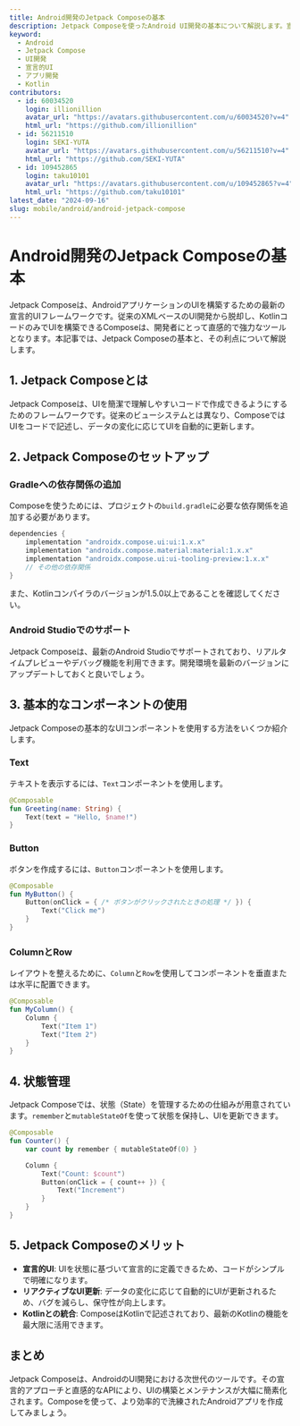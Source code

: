 ```yaml
---
title: Android開発のJetpack Composeの基本
description: Jetpack Composeを使ったAndroid UI開発の基本について解説します。宣言的UIフレームワークの利点と使い方を学びましょう。
keyword:
  - Android
  - Jetpack Compose
  - UI開発
  - 宣言的UI
  - アプリ開発
  - Kotlin
contributors:
  - id: 60034520
    login: illionillion
    avatar_url: "https://avatars.githubusercontent.com/u/60034520?v=4"
    html_url: "https://github.com/illionillion"
  - id: 56211510
    login: SEKI-YUTA
    avatar_url: "https://avatars.githubusercontent.com/u/56211510?v=4"
    html_url: "https://github.com/SEKI-YUTA"
  - id: 109452865
    login: taku10101
    avatar_url: "https://avatars.githubusercontent.com/u/109452865?v=4"
    html_url: "https://github.com/taku10101"
latest_date: "2024-09-16"
slug: mobile/android/android-jetpack-compose
---
```


# Android開発のJetpack Composeの基本

Jetpack Composeは、AndroidアプリケーションのUIを構築するための最新の宣言的UIフレームワークです。従来のXMLベースのUI開発から脱却し、KotlinコードのみでUIを構築できるComposeは、開発者にとって直感的で強力なツールとなります。本記事では、Jetpack Composeの基本と、その利点について解説します。

## 1. Jetpack Composeとは

Jetpack Composeは、UIを簡潔で理解しやすいコードで作成できるようにするためのフレームワークです。従来のビューシステムとは異なり、ComposeではUIをコードで記述し、データの変化に応じてUIを自動的に更新します。

## 2. Jetpack Composeのセットアップ

### Gradleへの依存関係の追加

Composeを使うためには、プロジェクトの`build.gradle`に必要な依存関係を追加する必要があります。

```gradle
dependencies {
    implementation "androidx.compose.ui:ui:1.x.x"
    implementation "androidx.compose.material:material:1.x.x"
    implementation "androidx.compose.ui:ui-tooling-preview:1.x.x"
    // その他の依存関係
}
```

また、Kotlinコンパイラのバージョンが1.5.0以上であることを確認してください。

### Android Studioでのサポート

Jetpack Composeは、最新のAndroid Studioでサポートされており、リアルタイムプレビューやデバッグ機能を利用できます。開発環境を最新のバージョンにアップデートしておくと良いでしょう。

## 3. 基本的なコンポーネントの使用

Jetpack Composeの基本的なUIコンポーネントを使用する方法をいくつか紹介します。

### Text

テキストを表示するには、`Text`コンポーネントを使用します。

```kotlin
@Composable
fun Greeting(name: String) {
    Text(text = "Hello, $name!")
}
```

### Button

ボタンを作成するには、`Button`コンポーネントを使用します。

```kotlin
@Composable
fun MyButton() {
    Button(onClick = { /* ボタンがクリックされたときの処理 */ }) {
        Text("Click me")
    }
}
```

### ColumnとRow

レイアウトを整えるために、`Column`と`Row`を使用してコンポーネントを垂直または水平に配置できます。

```kotlin
@Composable
fun MyColumn() {
    Column {
        Text("Item 1")
        Text("Item 2")
    }
}
```

## 4. 状態管理

Jetpack Composeでは、状態（State）を管理するための仕組みが用意されています。`remember`と`mutableStateOf`を使って状態を保持し、UIを更新できます。

```kotlin
@Composable
fun Counter() {
    var count by remember { mutableStateOf(0) }

    Column {
        Text("Count: $count")
        Button(onClick = { count++ }) {
            Text("Increment")
        }
    }
}
```

## 5. Jetpack Composeのメリット

- **宣言的UI**: UIを状態に基づいて宣言的に定義できるため、コードがシンプルで明確になります。
- **リアクティブなUI更新**: データの変化に応じて自動的にUIが更新されるため、バグを減らし、保守性が向上します。
- **Kotlinとの統合**: ComposeはKotlinで記述されており、最新のKotlinの機能を最大限に活用できます。

## まとめ

Jetpack Composeは、AndroidのUI開発における次世代のツールです。その宣言的アプローチと直感的なAPIにより、UIの構築とメンテナンスが大幅に簡素化されます。Composeを使って、より効率的で洗練されたAndroidアプリを作成してみましょう。
